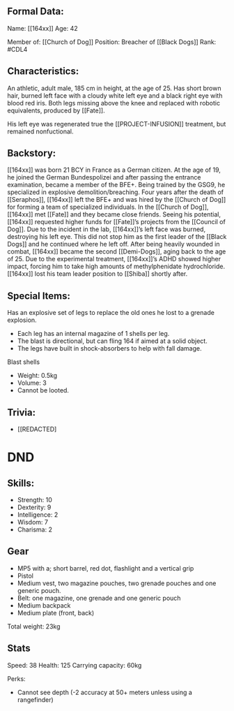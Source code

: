 ## Formal Data:
Name: [[164xx]]
Age: 42

Member of: [[Church of Dog]]
Position: Breacher of [[Black Dogs]]
Rank: #CDL4 

## Characteristics:
An athletic, adult male, 185 cm in height, at the age of 25. Has short brown hair, burned left face with a cloudy white left eye and a black right eye with blood red iris. Both legs missing above the knee and replaced with robotic equivalents, produced by [[Fate]].

His left eye was regenerated true the [[PROJECT-INFUSION]] treatment, but remained nonfuctional.
## Backstory:
[[164xx]] was born 21 BCY in France as a German citizen. At the age of 19, he joined the German Bundespolizei and after passing the entrance examination, became a member of the BFE+. Being trained by the GSG9, he specialized in explosive demolition/breaching. Four years after the death of [[Seraphos]], [[164xx]] left the BFE+ and was hired by the [[Church of Dog]] for forming a team of specialized individuals. In the [[Church of Dog]], [[164xx]] met [[Fate]] and they became close friends. Seeing his potential, [[164xx]] requested higher funds for [[Fate]]’s projects from the [[Council of Dog]]. Due to the incident in the lab, [[164xx]]’s left face was burned, destroying his left eye. This did not stop him as the first leader of the [[Black Dogs]] and he continued where he left off. After being heavily wounded in combat, [[164xx]] became the second [[Demi-Dogs]], aging back to the age of 25. Due to the experimental treatment, [[164xx]]’s ADHD showed higher impact, forcing him to take high amounts of methylphenidate hydrochloride. [[164xx]] lost his team leader position to [[Shiba]] shortly after.

## Special Items:
Has an explosive set of legs to replace the old ones he lost to a grenade explosion.
- Each leg has an internal magazine of 1 shells per leg.
- The blast is directional, but can fling 164 if aimed at a solid object.
- The legs have built in shock-absorbers to help with fall damage.

Blast shells
- Weight: 0.5kg
- Volume: 3
- Cannot be looted.

## Trivia:
- \[\[REDACTED\]

# DND
## Skills:
- Strength: 10
- Dexterity: 9
- Intelligence: 2
- Wisdom: 7
- Charisma: 2

## Gear
- MP5 with a; short barrel, red dot, flashlight and a vertical grip
- Pistol
- Medium vest, two magazine pouches, two grenade pouches and one generic pouch.
- Belt: one magazine, one grenade and one generic pouch
- Medium backpack
- Medium plate (front, back)

Total weight: 23kg

## Stats
Speed: 38
Health: 125
Carrying capacity: 60kg

Perks:
- Cannot see depth (-2 accuracy at 50+ meters unless using a rangefinder) 